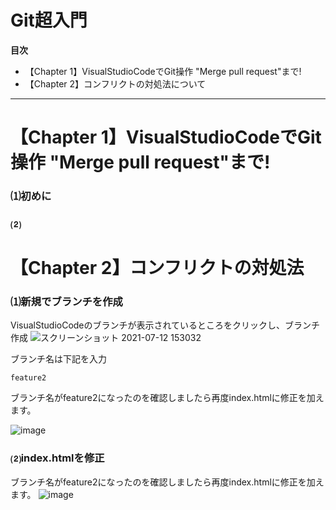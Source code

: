 # Git超入門
<!-- START doctoc generated TOC please keep comment here to allow auto update -->
<!-- DON'T EDIT THIS SECTION, INSTEAD RE-RUN doctoc TO UPDATE -->
**目次**

- 【Chapter 1】VisualStudioCodeでGit操作 "Merge pull request"まで!
- 【Chapter 2】コンフリクトの対処法について

<!-- END doctoc generated TOC please keep comment here to allow auto update -->


***
# 【Chapter 1】VisualStudioCodeでGit操作 "Merge pull request"まで!


### ⑴初めに


### ⑵

# 【Chapter 2】コンフリクトの対処法

### ⑴新規でブランチを作成
VisualStudioCodeのブランチが表示されているところをクリックし、ブランチ作成
![スクリーンショット 2021-07-12 153032](https://user-images.githubusercontent.com/60914189/125241195-1ecdd380-e326-11eb-8cb0-1b67b4ce66ac.png)

ブランチ名は下記を入力
```
feature2
```


ブランチ名がfeature2になったのを確認しましたら再度index.htmlに修正を加えます。

![image](https://user-images.githubusercontent.com/60914189/125241827-ea0e4c00-e326-11eb-800b-2ae6bb62dbae.png)

### ⑵index.htmlを修正
ブランチ名がfeature2になったのを確認しましたら再度index.htmlに修正を加えます。
![image](https://user-images.githubusercontent.com/60914189/125242245-656ffd80-e327-11eb-83e5-bd5264e5fe11.png)



